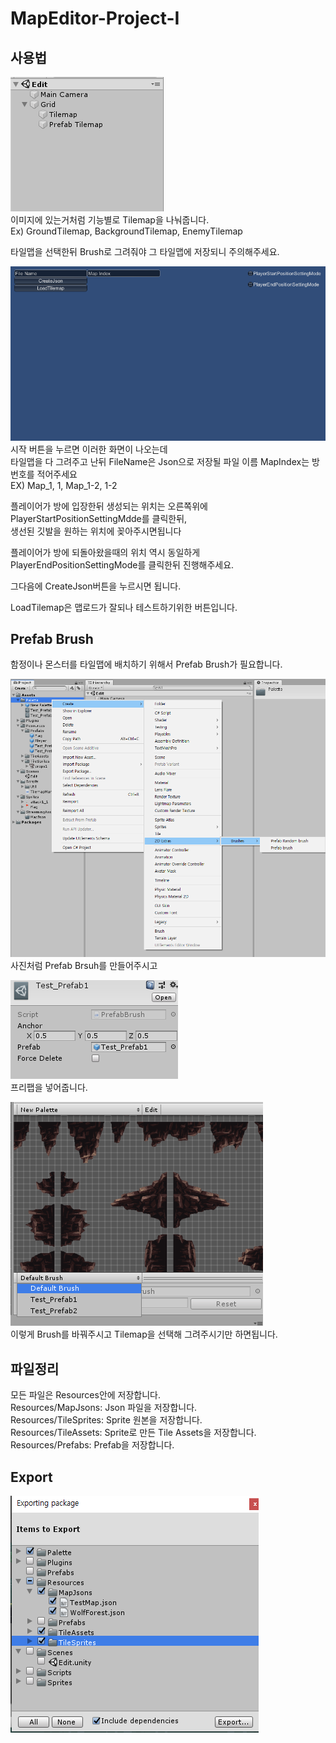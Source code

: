 # MapEditor-Project-I

## 사용법
![Tilemap](Images/Tilemap.png)<br>
이미지에 있는거처럼 기능별로 Tilemap을 나눠줍니다.<br>
Ex) GroundTilemap, BackgroundTilemap, EnemyTilemap<br>

타일맵을 선택한뒤 Brush로 그려줘야 그 타일맵에 저장되니 주의해주세요.<br>

![GameScene](Images/GameScene.png)<br>
시작 버튼을 누르면 이러한 화면이 나오는데<br>
타일맵을 다 그려주고 난뒤 FileName은 Json으로 저장될 파일 이름 MapIndex는 방번호를 적어주세요<br>
EX) Map_1, 1, Map_1-2, 1-2<br>

플레이어가 방에 입장한뒤 생성되는 위치는 오른쪽위에 PlayerStartPositionSettingMdde를 클릭한뒤,<br>
생선된 깃발을 원하는 위치에 꽂아주시면됩니다<br>

플레이어가 방에 되돌아왔을때의 위치 역시 동일하게 PlayerEndPositionSettingMode를 클릭한뒤 진행해주세요.<br>

그다음에 CreateJson버튼을 누르시면 됩니다.<br>

LoadTilemap은 맵로드가 잘되나 테스트하기위한 버튼입니다.<br>

## Prefab Brush
함정이나 몬스터를 타일맵에 배치하기 위해서 Prefab Brush가 필요합니다.<br>

![PrefabBrush](Images/PrefabBrush.png)<br>
사진처럼 Prefab Brsuh를 만들어주시고<br>

![PrefabBrushSetting](Images/PrefabBrushSetting.png)<br>
프리팹을 넣어줍니다.<br>

![ChangeBrush](Images/ChangeBrush.png)<br>
이렇게 Brush를 바꿔주시고 Tilemap을 선택해 그려주시기만 하면됩니다.<br>

## 파일정리
모든 파일은 Resources안에 저장합니다.<br>
Resources/MapJsons: Json 파일을 저장합니다. <br>
Resources/TileSprites: Sprite 원본을 저장합니다.<br>
Resources/TileAssets: Sprite로 만든 Tile Assets을 저장합니다.<br>
Resources/Prefabs: Prefab을 저장합니다.<br>

## Export
![ChangeBrush](Images/Export.png)<br>
